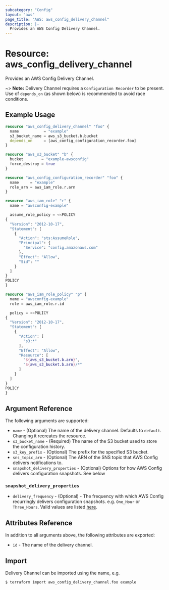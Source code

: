 ```yaml
---
subcategory: "Config"
layout: "aws"
page_title: "AWS: aws_config_delivery_channel"
description: |-
  Provides an AWS Config Delivery Channel.
---
```


# Resource: aws_config_delivery_channel

Provides an AWS Config Delivery Channel.

~> **Note:** Delivery Channel requires a `Configuration Recorder` to be present. Use of `depends_on` (as shown below) is recommended to avoid race conditions.

## Example Usage

```terraform
resource "aws_config_delivery_channel" "foo" {
  name           = "example"
  s3_bucket_name = aws_s3_bucket.b.bucket
  depends_on     = [aws_config_configuration_recorder.foo]
}

resource "aws_s3_bucket" "b" {
  bucket        = "example-awsconfig"
  force_destroy = true
}

resource "aws_config_configuration_recorder" "foo" {
  name     = "example"
  role_arn = aws_iam_role.r.arn
}

resource "aws_iam_role" "r" {
  name = "awsconfig-example"

  assume_role_policy = <<POLICY
{
  "Version": "2012-10-17",
  "Statement": [
    {
      "Action": "sts:AssumeRole",
      "Principal": {
        "Service": "config.amazonaws.com"
      },
      "Effect": "Allow",
      "Sid": ""
    }
  ]
}
POLICY
}

resource "aws_iam_role_policy" "p" {
  name = "awsconfig-example"
  role = aws_iam_role.r.id

  policy = <<POLICY
{
  "Version": "2012-10-17",
  "Statement": [
    {
      "Action": [
        "s3:*"
      ],
      "Effect": "Allow",
      "Resource": [
        "${aws_s3_bucket.b.arn}",
        "${aws_s3_bucket.b.arn}/*"
      ]
    }
  ]
}
POLICY
}
```

## Argument Reference

The following arguments are supported:

* `name` - (Optional) The name of the delivery channel. Defaults to `default`. Changing it recreates the resource.
* `s3_bucket_name` - (Required) The name of the S3 bucket used to store the configuration history.
* `s3_key_prefix` - (Optional) The prefix for the specified S3 bucket.
* `sns_topic_arn` - (Optional) The ARN of the SNS topic that AWS Config delivers notifications to.
* `snapshot_delivery_properties` - (Optional) Options for how AWS Config delivers configuration snapshots. See below

### `snapshot_delivery_properties`

* `delivery_frequency` - (Optional) - The frequency with which AWS Config recurringly delivers configuration snapshots. e.g. `One_Hour` or `Three_Hours`. Valid values are listed [here](https://docs.aws.amazon.com/config/latest/APIReference/API_ConfigSnapshotDeliveryProperties.html#API_ConfigSnapshotDeliveryProperties_Contents).

## Attributes Reference

In addition to all arguments above, the following attributes are exported:

* `id` - The name of the delivery channel.

## Import

Delivery Channel can be imported using the name, e.g.

```
$ terraform import aws_config_delivery_channel.foo example
```
